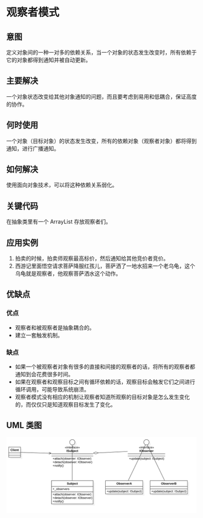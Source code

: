 # 观察者模式

## 意图
定义对象间的一种一对多的依赖关系，当一个对象的状态发生改变时，所有依赖于它的对象都得到通知并被自动更新。

## 主要解决
一个对象状态改变给其他对象通知的问题，而且要考虑到易用和低耦合，保证高度的协作。

## 何时使用
一个对象（目标对象）的状态发生改变，所有的依赖对象（观察者对象）都将得到通知，进行广播通知。

## 如何解决
使用面向对象技术，可以将这种依赖关系弱化。

## 关键代码
在抽象类里有一个 ArrayList 存放观察者们。

## 应用实例
1. 拍卖的时候，拍卖师观察最高标价，然后通知给其他竞价者竞价。
2. 西游记里面悟空请求菩萨降服红孩儿，菩萨洒了一地水招来一个老乌龟，这个乌龟就是观察者，他观察菩萨洒水这个动作。

## 优缺点

### 优点
- 观察者和被观察者是抽象耦合的。
- 建立一套触发机制。

### 缺点
- 如果一个被观察者对象有很多的直接和间接的观察者的话，将所有的观察者都通知到会花费很多时间。
- 如果在观察者和观察目标之间有循环依赖的话，观察目标会触发它们之间进行循环调用，可能导致系统崩溃。
- 观察者模式没有相应的机制让观察者知道所观察的目标对象是怎么发生变化的，而仅仅只是知道观察目标发生了变化。

## UML 类图
![观察者模式](./Observer.png)
